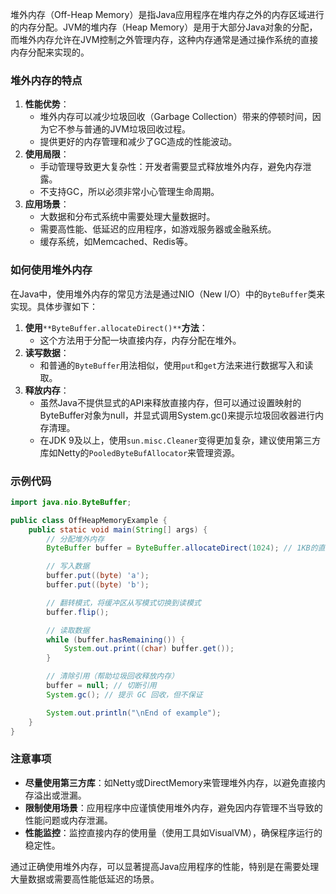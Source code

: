 堆外内存（Off-Heap Memory）是指Java应用程序在堆内存之外的内存区域进行的内存分配。JVM的堆内存（Heap Memory）是用于大部分Java对象的分配，而堆外内存允许在JVM控制之外管理内存，这种内存通常是通过操作系统的直接内存分配来实现的。

### 堆外内存的特点

1. **性能优势**：
    - 堆外内存可以减少垃圾回收（Garbage Collection）带来的停顿时间，因为它不参与普通的JVM垃圾回收过程。
    - 提供更好的内存管理和减少了GC造成的性能波动。
2. **使用局限**：
    - 手动管理导致更大复杂性：开发者需要显式释放堆外内存，避免内存泄露。
    - 不支持GC，所以必须非常小心管理生命周期。
3. **应用场景**：
    - 大数据和分布式系统中需要处理大量数据时。
    - 需要高性能、低延迟的应用程序，如游戏服务器或金融系统。
    - 缓存系统，如Memcached、Redis等。

### 如何使用堆外内存

在Java中，使用堆外内存的常见方法是通过NIO（New I/O）中的`ByteBuffer`类来实现。具体步骤如下：

1. **使用**`**ByteBuffer.allocateDirect()**`**方法**：
    - 这个方法用于分配一块直接内存，内存分配在堆外。
2. **读写数据**：
    - 和普通的`ByteBuffer`用法相似，使用`put`和`get`方法来进行数据写入和读取。
3. **释放内存**：
    - 虽然Java不提供显式的API来释放直接内存，但可以通过设置映射的ByteBuffer对象为null，并显式调用System.gc()来提示垃圾回收器进行内存清理。
    - 在JDK 9及以上，使用`sun.misc.Cleaner`变得更加复杂，建议使用第三方库如Netty的`PooledByteBufAllocator`来管理资源。

### 示例代码

```java
import java.nio.ByteBuffer;  

public class OffHeapMemoryExample {  
    public static void main(String[] args) {  
        // 分配堆外内存  
        ByteBuffer buffer = ByteBuffer.allocateDirect(1024); // 1KB的直接内存  

        // 写入数据  
        buffer.put((byte) 'a');  
        buffer.put((byte) 'b');  

        // 翻转模式，将缓冲区从写模式切换到读模式  
        buffer.flip();  

        // 读取数据  
        while (buffer.hasRemaining()) {  
            System.out.print((char) buffer.get());  
        }  

        // 清除引用（帮助垃圾回收释放内存）  
        buffer = null; // 切断引用  
        System.gc(); // 提示 GC 回收，但不保证  

        System.out.println("\nEnd of example");  
    }  
}
```

### 注意事项
- **尽量使用第三方库**：如Netty或DirectMemory来管理堆外内存，以避免直接内存溢出或泄漏。
- **限制使用场景**：应用程序中应谨慎使用堆外内存，避免因内存管理不当导致的性能问题或内存泄漏。
- **性能监控**：监控直接内存的使用量（使用工具如VisualVM），确保程序运行的稳定性。

通过正确使用堆外内存，可以显著提高Java应用程序的性能，特别是在需要处理大量数据或需要高性能低延迟的场景。
